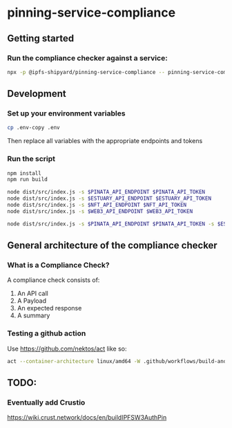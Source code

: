 # pinning-service-compliance

## Getting started

### Run the compliance checker against a service:

```bash
npx -p @ipfs-shipyard/pinning-service-compliance -- pinning-service-compliance -s <pinning_service_endpoint> <auth_token>

```

## Development

### Set up your environment variables
```bash
cp .env-copy .env
```
Then replace all variables with the appropriate endpoints and tokens

### Run the script

```bash
npm install
npm run build

node dist/src/index.js -s $PINATA_API_ENDPOINT $PINATA_API_TOKEN
node dist/src/index.js -s $ESTUARY_API_ENDPOINT $ESTUARY_API_TOKEN
node dist/src/index.js -s $NFT_API_ENDPOINT $NFT_API_TOKEN
node dist/src/index.js -s $WEB3_API_ENDPOINT $WEB3_API_TOKEN

node dist/src/index.js -s $PINATA_API_ENDPOINT $PINATA_API_TOKEN -s $ESTUARY_API_ENDPOINT $ESTUARY_API_TOKEN -s $NFT_API_ENDPOINT $NFT_API_TOKEN -s $WEB3_API_ENDPOINT $WEB3_API_TOKEN
```

## General architecture of the compliance checker

### What is a Compliance Check?
A compliance check consists of:

1. An API call
2. A Payload
3. An expected response
4. A summary

### Testing a github action

Use https://github.com/nektos/act like so:

```bash
act --container-architecture linux/amd64 -W .github/workflows/build-and-publish-reports.yml -v -s PINATA_API_ENDPOINT -s PINATA_API_TOKEN -s WEB3_API_ENDPOINT -s WEB3_API_TOKEN -s ESTUARY_API_ENDPOINT -s ESTUARY_API_TOKEN -s NFT_API_ENDPOINT -s NFT_API_TOKEN -r
```

## TODO:
### Eventually add Crustio
https://wiki.crust.network/docs/en/buildIPFSW3AuthPin
